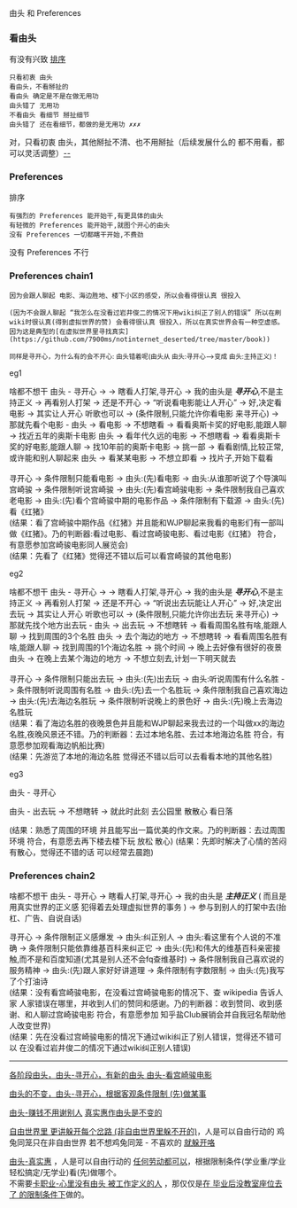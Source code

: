 
由头 和 Preferences

### 看由头

有没有兴致 [排序](https://www.v2ex.com/notes/28139)
```
只看初衷 由头
看由头，不看掰扯的
看由头 确定是不是在做无用功
由头错了 无用功
不看由头 看细节 掰扯细节
由头错了 还在看细节，都做的是无用功 ✗✗✗
```

对，只看初衷 由头，其他掰扯不清、也不用掰扯（后续发展什么的 都不用看，都可以灵活调整）[--](https://ruby-china.org/notes/4055)

### Preferences

排序
```
有强烈的 Preferences 能开始干,有更具体的由头
有轻微的 Preferences 能开始干,就图个开心的由头
没有 Preferences 一切都瞎干开始,不费劲
```

没有 Preferences 不行

### Preferences chain1

```
因为会跟人聊起 电影、海边胜地、楼下小区的感受，所以会看得很认真 很投入

(因为不会跟人聊起 “我怎么在没看过岩井俊二的情况下用wiki纠正了别人的错误” 所以在刷wiki时很认真(得到虚拟世界的赞) 会看得很认真 很投入，所以在真实世界会有一种空虚感。因为这是典型的[在虚拟世界里寻找真实](https://github.com/7900ms/notinternet_deserted/tree/master/book))
```
<sub>同样是寻开心，为什么有的会不开心: 由头错着呢(由头从 由头:寻开心-->变成 由头:主持正义)！</sub>

eg1

啥都不想干
由头 - 寻开心
-> -> 瞎看人打架,寻开心 -> 我的由头是 **_寻开心_**,不是主持正义 -> 再看别人打架 -> 还是不开心 -> “听说看电影能让人开心” -> 好,决定看电影 -> 其实让人开心 听歌也可以 -> (条件限制,只能允许你看电影 来寻开心) -> 那就先看个电影 -
由头 -> 看电影
-> 不想瞎看 -> 看看奥斯卡奖的好电影,能跟人聊 -> 找近五年的奥斯卡电影
由头 -> 看年代久远的电影
-> 不想瞎看 -> 看看奥斯卡奖的好电影,能跟人聊 -> 找10年前的奥斯卡电影 -> 挑一部 -> 看看剧情,比较正常,或许能和别人聊起来
由头 -> 看某某电影
-> 不想立即看 -> 找片子,开始下载看
<br><br>
寻开心 -> 条件限制只能看电影 -> 由头:(先)看电影 -> 由头:从谁那听说了个导演叫宫崎骏 -> 条件限制听说宫崎骏 -> 由头:(先)看宫崎骏电影 -> 条件限制我自己喜欢老电影 -> 由头:(先)看个宫崎骏中期的电影作品 -> 条件限制有下载源 -> 由头:(先)看《红猪》
<br>(结果：看了宫崎骏中期作品《红猪》并且能和WJP聊起来我看的电影们有一部叫做《红猪》。乃的判断器:看过电影、看过宫崎骏电影、看过电影《红猪》 符合，有意愿参加宫崎骏电影同人展览会)
<br>(结果：先看了《红猪》觉得还不错以后可以看宫崎骏的其他电影)

eg2

啥都不想干
由头 - 寻开心
-> -> 瞎看人打架,寻开心 -> 我的由头是 **_寻开心_**,不是主持正义 -> 再看别人打架 -> 还是不开心 -> “听说出去玩能让人开心” -> 好,决定出去玩 -> 其实让人开心 听歌也可以 -> (条件限制,只能允许你出去玩 来寻开心) -> 那就先找个地方出去玩 -
由头 -> 出去玩
-> 不想瞎转 -> 看看周围名胜有啥,能跟人聊 -> 找到周围的3个名胜
由头 -> 去个海边的地方
-> 不想瞎转 -> 看看周围名胜有啥,能跟人聊 -> 找到周围的1个海边名胜 -> 挑个时间 -> 晚上去好像有很好的夜景
由头 -> 在晚上去某个海边的地方
-> 不想立刻去,计划一下明天就去
<br><br>
寻开心 -> 条件限制只能出去玩 -> 由头:(先)出去玩 -> 由头:听说周围有什么名胜 -> 条件限制听说周围有名胜 -> 由头:(先)去一个名胜玩 -> 条件限制我自己喜欢海边 -> 由头:(先)去海边名胜玩 -> 条件限制听说晚上的景色好 -> 由头:(先)晚上去海边名胜玩
<br>(结果：看了海边名胜的夜晚景色并且能和WJP聊起来我去过的一个叫做xx的海边名胜,夜晚风景还不错。乃的判断器：去过本地名胜、去过本地海边名胜 符合，有意愿参加观看海边帆船比赛)
<br>(结果：先游览了本地的海边名胜 觉得还不错以后可以去看看本地的其他名胜)

eg3

由头 - 寻开心

由头 - 出去玩 -> 不想瞎转 -> 就此时此刻 去公园里 散散心 看日落

(结果：熟悉了周围的环境 并且能写出一篇优美的作文来。乃的判断器：去过周围环境 符合，有意愿去再下楼去楼下玩 放松 散心)
(结果：先即时解决了心情的苦闷 有散心，觉得还不错的话 可以经常去晨跑)

### Preferences chain2

啥都不想干
由头 - 寻开心
-> 瞎看人打架,寻开心 -> 我的由头是 **_主持正义_** ( 而且是用真实世界的正义感 犯得着去处理虚拟世界的事务 ) -> 参与到别人的打架中去(抬杠、广告、自说自话)

寻开心 -> 条件限制正义感爆发 -> 由头:纠正别人 -> 由头:看这里有个人说的不准确 -> 条件限制只能依靠维基百科来纠正它 -> 由头:(先)和伟大的维基百科亲密接触,而不是和百度知道(尤其是别人还不会fq查维基时) -> 条件限制我自己喜欢说的服务精神 -> 由头:(先)跟人家好好讲道理 -> 条件限制有字数限制 -> 由头:(先)我写了个打油诗
<br>(结果：没有看宫崎骏电影，在没看过宫崎骏电影的情况下、查 wikipedia 告诉人家 人家错误在哪里，并收到人们的赞同和感谢。乃的判断器：收到赞同、收到感谢、和人聊过宫崎骏电影 符合，有意愿参加 知乎盐Club展销会并自我冠名帮助他人改变世界)
<br>(结果：先在没看过宫崎骏电影的情况下通过wiki纠正了别人错误，觉得还不错可以 在没看过岩井俊二的情况下通过wiki纠正别人错误)


- - -

[各阶段由头，由头-寻开心，有新的由头 由头-看宫崎骏电影](#本页)

[由头的不变，由头-寻开心，根据客观条件限制 (先)做某事](https://ruby-china.org/notes/4055)

[由头-赚钱不用谢别人](https://github.com/7900ms/000nottheater_deserted_systemlibrary/tree/master/small) [真实惠作由头是不变的](https://www.v2ex.com/notes/28139)

[自由世界里 更讲躲开每个岔路 (非自由世界里躲不开的)](https://github.com/7900ms/000nottheater_deserted_systemlibrary/blob/master/supplementary/chain-近朱者赤.md)，人是可以自由行动的 鸡兔同笼只在非自由世界 若不想鸡兔同笼 - 不喜欢的 [就躲开咯](https://github.com/7900ms/000nottheater_deserted_systemlibrary/blob/master/supplementary/term-心理-自由世界.md)

[由头-真实惠](https://github.com/7900ms/000nottheater_deserted_systemlibrary/blob/master/supplementary/chain-真实惠会导致赚更多钱.md) ，人是可以自由行动的 [任何劳动都可以](https://github.com/7900ms/000nottheater_deserted_systemlibrary/blob/master/supplementary/term-工作-职业评估.md)，根据限制条件(学业重/学业轻松搞定/无学业)看(先)做哪个。<br>
不需要[卡职业-心里没有由头 被工作定义的人](https://www.v2ex.com/notes/28139) ，那仅仅是[在 毕业后没教室座位去了 的限制条件下](https://ruby-china.org/notes/4055)做的。


